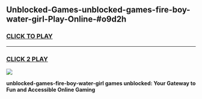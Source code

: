 
## Unblocked-Games-unblocked-games-fire-boy-water-girl-Play-Online-#o9d2h
<h3>
<a href="https://premium.freeplayer.one?title=unblocked-games-fire-boy-water-girl&ref=27F">CLICK TO PLAY</a></h3>
<hr>

<h3>
<a href="https://premium.freeplayer.one?title=unblocked-games-fire-boy-water-girl&ref=27F">CLICK 2 PLAY</a>
  
</h3>

<a href="https://premium.freeplayer.one?title=unblocked-games-fire-boy-water-girl&ref=27F"><img src="https://clearcache.store/games.png"></a>


**unblocked-games-fire-boy-water-girl games unblocked: Your Gateway to Fun and Accessible Online Gaming**
